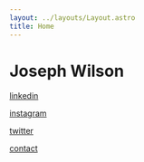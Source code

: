 ```yaml
---
layout: ../layouts/Layout.astro
title: Home
---
```

<!-- Markdown Preview - https://dillinger.io/ -->

# Joseph Wilson

[linkedin](https://www.linkedin.com/in/joseph-c-wilson/)

[instagram](https://www.instagram.com/j03_________)

[twitter](https://twitter.com/j03_________)

[contact](/contact)
